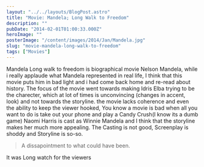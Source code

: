 ```yaml
---
layout: "../../layouts/BlogPost.astro"
title: "Movie: Mandela; Long Walk to Freedom"
description: ""
pubDate: "2014-02-01T01:00:33.000Z"
heroImage: ""
posterImage: "/content/images/2014/Jan/Mandela.jpg"
slug: "movie-mandela-long-walk-to-freedom"
tags: ["Movies"]
---
```


Mandela Long walk to freedom is biographical movie Nelson Mandela, while i really applaude what Mandela represented in real life, I think that this movie puts him in bad light and i had come back home and re-read about history. 
The focus of the movie went towards making Idris Elba trying to be the charecter, which at lot of times is unconvincing (changes in accent, look) and not towards the storyline. the movie lacks coherence and even the ability to keep the viewer hooked, 
You know a movie is bad when all you want to do is take out your phone and play a Candy Crush(I know its a dumb game)
Naomi Harris is cast as Winnie Mandela and I think that the storyline makes her much more appealing.
The Casting is not good, Screenplay is shoddy and Storyline is so-so. 
> A dissapointment to what could have been.

It was Long watch for the viewers
